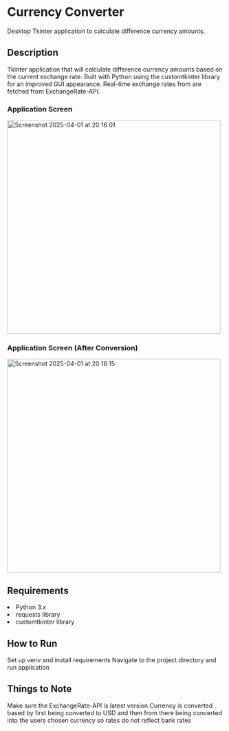 # Currency Converter

Desktop Tkinter application to calculate difference currency amounts.

<h2>Description</h2>

Tkinter application that will calculate difference currency amounts based on the current exchange rate. 
Built with Python using the customtkinter library for an improved GUI appearance.
Real-time exchange rates from are fetched from ExchangeRate-API. 


<h3>Application Screen</h3>
<img width="496" alt="Screenshot 2025-04-01 at 20 16 01" src="https://github.com/user-attachments/assets/56f57d59-dbb4-4ae5-8901-23e4ca68be3e" />

<h3>Application Screen (After Conversion)</h3>
<img width="496" alt="Screenshot 2025-04-01 at 20 16 15" src="https://github.com/user-attachments/assets/35364d34-30fe-40ca-bff0-13938e7849c5" />

<h2>Requirements</h2>
<li>Python 3.x</li>
<li>requests library</li>
<li>customtkinter library</li>

<h2>How to Run</h2>
Set up venv and install requirements
Navigate to the project directory and run application

<h2>Things to Note</h2>
Make sure the ExchangeRate-API is latest version
Currency is converted based by first being converted to USD and then from there being concerted into the users chosen currency so rates do not reflect bank rates


